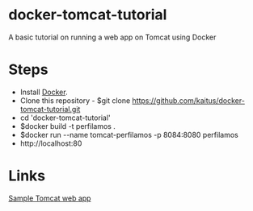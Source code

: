 # docker-tomcat-tutorial
A basic tutorial on running a web app on Tomcat using Docker

# Steps
* Install [Docker](https://docs.docker.com/install/).
* Clone this repository - $git clone https://github.com/kaitus/docker-tomcat-tutorial.git
* cd 'docker-tomcat-tutorial'
* $docker build -t perfilamos .
* $docker run --name tomcat-perfilamos -p 8084:8080 perfilamos
* http://localhost:80

# Links
[Sample Tomcat web app](https://tomcat.apache.org/tomcat-8.0-doc/appdev/sample/)

